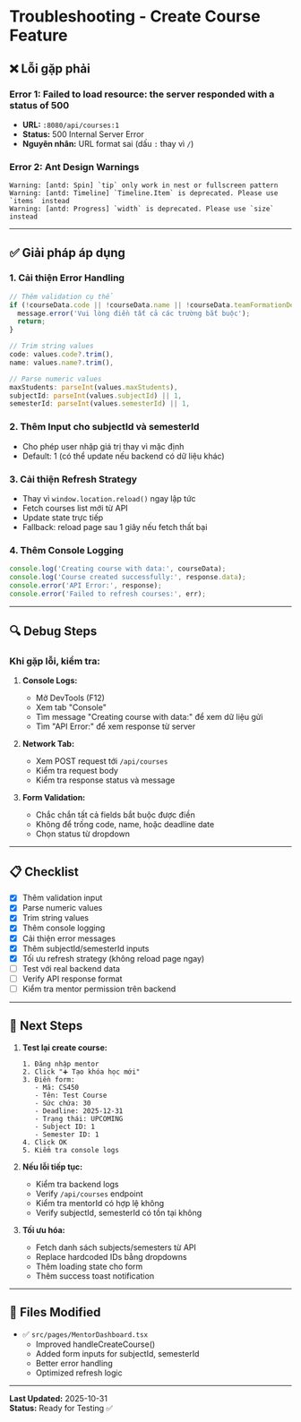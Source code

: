 # Troubleshooting - Create Course Feature

## ❌ Lỗi gặp phải

### Error 1: Failed to load resource: the server responded with a status of 500
- **URL:** `:8080/api/courses:1`
- **Status:** 500 Internal Server Error
- **Nguyên nhân:** URL format sai (dấu `:` thay vì `/`)

### Error 2: Ant Design Warnings
```
Warning: [antd: Spin] `tip` only work in nest or fullscreen pattern
Warning: [antd: Timeline] `Timeline.Item` is deprecated. Please use `items` instead
Warning: [antd: Progress] `width` is deprecated. Please use `size` instead
```

---

## ✅ Giải pháp áp dụng

### 1. **Cải thiện Error Handling**
```typescript
// Thêm validation cụ thể
if (!courseData.code || !courseData.name || !courseData.teamFormationDeadline) {
  message.error('Vui lòng điền tất cả các trường bắt buộc');
  return;
}

// Trim string values
code: values.code?.trim(),
name: values.name?.trim(),

// Parse numeric values
maxStudents: parseInt(values.maxStudents),
subjectId: parseInt(values.subjectId) || 1,
semesterId: parseInt(values.semesterId) || 1,
```

### 2. **Thêm Input cho subjectId và semesterId**
- Cho phép user nhập giá trị thay vì mặc định
- Default: 1 (có thể update nếu backend có dữ liệu khác)

### 3. **Cải thiện Refresh Strategy**
- Thay vì `window.location.reload()` ngay lập tức
- Fetch courses list mới từ API
- Update state trực tiếp
- Fallback: reload page sau 1 giây nếu fetch thất bại

### 4. **Thêm Console Logging**
```typescript
console.log('Creating course with data:', courseData);
console.log('Course created successfully:', response.data);
console.error('API Error:', response);
console.error('Failed to refresh courses:', err);
```

---

## 🔍 Debug Steps

### Khi gặp lỗi, kiểm tra:

1. **Console Logs:**
   - Mở DevTools (F12)
   - Xem tab "Console"
   - Tìm message "Creating course with data:" để xem dữ liệu gửi
   - Tìm "API Error:" để xem response từ server

2. **Network Tab:**
   - Xem POST request tới `/api/courses`
   - Kiểm tra request body
   - Kiểm tra response status và message

3. **Form Validation:**
   - Chắc chắn tất cả fields bắt buộc được điền
   - Không để trống code, name, hoặc deadline date
   - Chọn status từ dropdown

---

## 📋 Checklist

- [x] Thêm validation input
- [x] Parse numeric values
- [x] Trim string values
- [x] Thêm console logging
- [x] Cải thiện error messages
- [x] Thêm subjectId/semesterId inputs
- [x] Tối ưu refresh strategy (không reload page ngay)
- [ ] Test với real backend data
- [ ] Verify API response format
- [ ] Kiểm tra mentor permission trên backend

---

## 🚀 Next Steps

1. **Test lại create course:**
   ```
   1. Đăng nhập mentor
   2. Click "➕ Tạo khóa học mới"
   3. Điền form:
      - Mã: CS450
      - Tên: Test Course
      - Sức chứa: 30
      - Deadline: 2025-12-31
      - Trạng thái: UPCOMING
      - Subject ID: 1
      - Semester ID: 1
   4. Click OK
   5. Kiểm tra console logs
   ```

2. **Nếu lỗi tiếp tục:**
   - Kiểm tra backend logs
   - Verify `/api/courses` endpoint
   - Kiểm tra mentorId có hợp lệ không
   - Verify subjectId, semesterId có tồn tại không

3. **Tối ưu hóa:**
   - Fetch danh sách subjects/semesters từ API
   - Replace hardcoded IDs bằng dropdowns
   - Thêm loading state cho form
   - Thêm success toast notification

---

## 📝 Files Modified

- ✅ `src/pages/MentorDashboard.tsx`
  - Improved handleCreateCourse()
  - Added form inputs for subjectId, semesterId
  - Better error handling
  - Optimized refresh logic

---

**Last Updated:** 2025-10-31  
**Status:** Ready for Testing ✅
